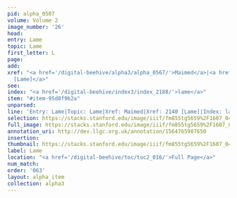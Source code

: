 ```yaml
---
pid: alpha_0507
volume: Volume 2
image_number: '26'
head: 
entry: Lame
topic: Lame
first_letter: L
page: 
add: 
xref: "<a href='/digital-beehive/alpha3/alpha_0567/'>Maimed</a>|<a href='/digital-beehive/toc/toc2_379/'>2140
  [Lame]</a>"
see: 
index: "<a href='/digital-beehive/index3/index_2188/'>lame</a>"
item: "#item-95d8f9b2a"
unparsed: 
line: 'Entry: Lame|Topic: Lame|Xref: Maimed|Xref: 2140 [Lame]|Index: lame|#item-95d8f9b2a'
selection: https://stacks.stanford.edu/image/iiif/fm855tg5659%2F1607_0493/772,1005,3013,291/full/0/default.jpg
full_image: https://stacks.stanford.edu/image/iiif/fm855tg5659%2F1607_0493/full/full/0/default.jpg
annotation_uri: http://dev.llgc.org.uk/annotation/1564765987650
insertion: 
thumbnail: https://stacks.stanford.edu/image/iiif/fm855tg5659%2F1607_0493/772,1005,600,180/250,/0/default.jpg
label: Lame
location: "<a href='/digital-beehive/toc/toc2_016/'>Full Page</a>"
num_match: 
order: '063'
layout: alpha_item
collection: alpha3
---
```

